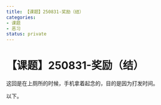 ```yaml
---
title: 【课题】250831-奖励（结）
categories:
- 课题
- 恶习
status: private
---
```


# 【课题】250831-奖励（结）

这回是在上厕所的时候，手机拿着起念的，目的是因为打发时间。

以下。
